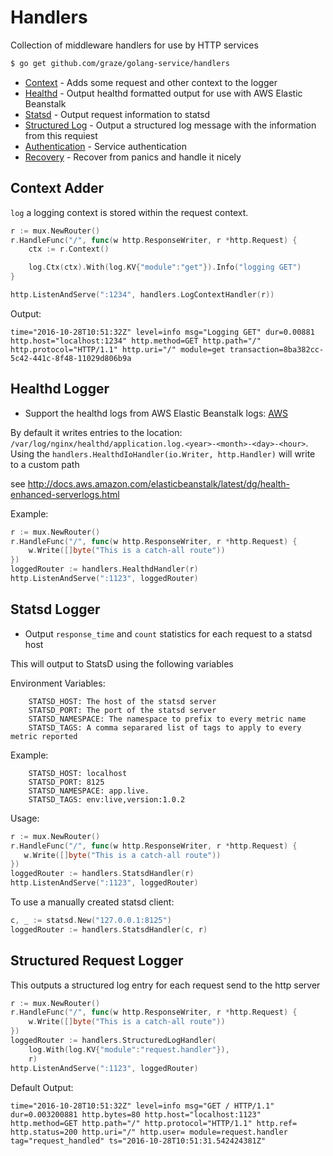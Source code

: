 # Handlers

Collection of middleware handlers for use by HTTP services

```bash
$ go get github.com/graze/golang-service/handlers
```

- [Context](#context-adder) - Adds some request and other context to the logger
- [Healthd](#healthd-logger) - Output healthd formatted output for use with AWS Elastic Beanstalk
- [Statsd](#statsd-logger) - Output request information to statsd
- [Structured Log](#structured-request-logger) - Output a structured log message with the information from this requiest
- [Authentication](auth/README.md) - Service authentication
- [Recovery](recovery/README.md) - Recover from panics and handle it nicely

## Context Adder

`log` a logging context is stored within the request context.

```go
r := mux.NewRouter()
r.HandleFunc("/", func(w http.ResponseWriter, r *http.Request) {
    ctx := r.Context()

    log.Ctx(ctx).With(log.KV{"module":"get"}).Info("logging GET")
}

http.ListenAndServe(":1234", handlers.LogContextHandler(r))
```

Output:
```
time="2016-10-28T10:51:32Z" level=info msg="Logging GET" dur=0.00881 http.host="localhost:1234" http.method=GET http.path="/" http.protocol="HTTP/1.1" http.uri="/" module=get transaction=8ba382cc-5c42-441c-8f48-11029d806b9a
```

## Healthd Logger

- Support the healthd logs from AWS Elastic Beanstalk logs: [AWS](http://docs.aws.amazon.com/elasticbeanstalk/latest/dg/health-enhanced-serverlogs.html)

By default it writes entries to the location: `/var/log/nginx/healthd/application.log.<year>-<month>-<day>-<hour>`. Using the `handlers.HealthdIoHandler(io.Writer, http.Handler)` will write to a custom path

see http://docs.aws.amazon.com/elasticbeanstalk/latest/dg/health-enhanced-serverlogs.html

Example:

```go
r := mux.NewRouter()
r.HandleFunc("/", func(w http.ResponseWriter, r *http.Request) {
	w.Write([]byte("This is a catch-all route"))
})
loggedRouter := handlers.HealthdHandler(r)
http.ListenAndServe(":1123", loggedRouter)
```

## Statsd Logger

- Output `response_time` and `count` statistics for each request to a statsd host

This will output to StatsD using the following variables

Environment Variables:
```
    STATSD_HOST: The host of the statsd server
    STATSD_PORT: The port of the statsd server
    STATSD_NAMESPACE: The namespace to prefix to every metric name
    STATSD_TAGS: A comma separared list of tags to apply to every metric reported
```
Example:
```
    STATSD_HOST: localhost
    STATSD_PORT: 8125
    STATSD_NAMESPACE: app.live.
    STATSD_TAGS: env:live,version:1.0.2
```

Usage:
```go
r := mux.NewRouter()
r.HandleFunc("/", func(w http.ResponseWriter, r *http.Request) {
   w.Write([]byte("This is a catch-all route"))
})
loggedRouter := handlers.StatsdHandler(r)
http.ListenAndServe(":1123", loggedRouter)
```

To use a manually created statsd client:

```go
c, _ := statsd.New("127.0.0.1:8125")
loggedRouter := handlers.StatsdHandler(c, r)
```

## Structured Request Logger

This outputs a structured log entry for each request send to the http server

```go
r := mux.NewRouter()
r.HandleFunc("/", func(w http.ResponseWriter, r *http.Request) {
	w.Write([]byte("This is a catch-all route"))
})
loggedRouter := handlers.StructuredLogHandler(
    log.With(log.KV{"module":"request.handler"}),
    r)
http.ListenAndServe(":1123", loggedRouter)
```

Default Output:
```
time="2016-10-28T10:51:32Z" level=info msg="GET / HTTP/1.1" dur=0.003200881 http.bytes=80 http.host="localhost:1123" http.method=GET http.path="/" http.protocol="HTTP/1.1" http.ref= http.status=200 http.uri="/" http.user= module=request.handler tag="request_handled" ts="2016-10-28T10:51:31.542424381Z"
```
